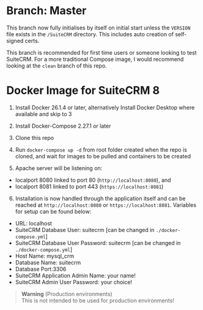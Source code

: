 # Branch: Master
This branch now fully initialises by itself on initial start unless the `VERSION` file exists in the `/SuiteCRM` directory.
This includes auto creation of self-signed certs.

This branch is recommended for first time users or someone looking to test SuiteCRM.
For a more traditional Compose image, I would recommend looking at the `clean` branch of this repo.

# Docker Image for SuiteCRM 8

1. Install Docker 26.1.4 or later, alternatively Install Docker Desktop where available and skip to 3

2. Install Docker-Compose 2.27.1 or later

3. Clone this repo

4. Run `docker-compose up -d`
from root folder created when the repo is cloned,
and wait for images to be pulled and containers to be created

5. Apache server will be listening on: 
* localport 8080 linked to port 80 (`http://localhost:8080`), and 
* localport 8081 linked to port 443 (`https://localhost:8081`)

6. Installation is now handled through the application itself and can be reached at `http://localhost:8080` or `https://localhost:8081`.
   Variables for setup can be found below:
* URL: localhost
* SuiteCRM Database User: suitecrm [can be changed in `./docker-compose.yml`]
* SuiteCRM Database User Password: suitecrm [can be changed in `./docker-compose.yml`]
* Host Name: mysql_crm
* Database Name: suitecrm
* Database Port:3306
* SuiteCRM Application Admin Name: your name!
* SuiteCRM Admin User Password: your choice!

> **Warning** (Production environments) \
> This is not intended to be used for production environments!






